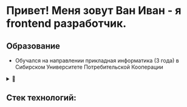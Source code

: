 # Привет! Меня зовут Ван Иван - я frontend разработчик.

 ## Образование
* Обучался на направлении прикладная информатика (3 года) в Сибирском Университете Потребительской Кооперации

<details>
  <summary>🔧 <h2>Стек технологий:</h2></summary>
  
  - HTML, JSX
  - CSS, Sass (SCSS), Tailwind
  - JavaScript, TypeScript
  - React
  - Redux (Redux Toolkit)
  - React Hook Form, React Router
  - Vite
  - REST API
  - BEM, Feature-Sliced Design
  - Git
  - Figma
  - PostgreSQL
  - NodeJS, C#, Python
  - Telegraf.js
  </details>
